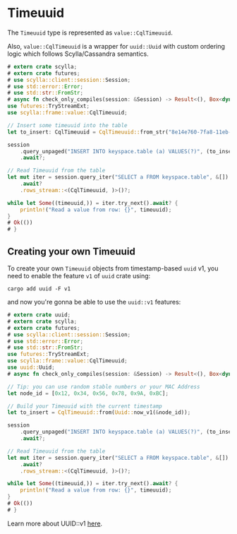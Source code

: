 # Timeuuid

The `Timeuuid` type is represented as `value::CqlTimeuuid`.

Also, `value::CqlTimeuuid` is a wrapper for `uuid::Uuid` with custom ordering logic which follows Scylla/Cassandra semantics.

```rust
# extern crate scylla;
# extern crate futures;
# use scylla::client::session::Session;
# use std::error::Error;
# use std::str::FromStr;
# async fn check_only_compiles(session: &Session) -> Result<(), Box<dyn Error>> {
use futures::TryStreamExt;
use scylla::frame::value::CqlTimeuuid;

// Insert some timeuuid into the table
let to_insert: CqlTimeuuid = CqlTimeuuid::from_str("8e14e760-7fa8-11eb-bc66-000000000001")?;

session
    .query_unpaged("INSERT INTO keyspace.table (a) VALUES(?)", (to_insert,))
    .await?;

// Read Timeuuid from the table
let mut iter = session.query_iter("SELECT a FROM keyspace.table", &[])
    .await?
    .rows_stream::<(CqlTimeuuid, )>()?;

while let Some((timeuuid,)) = iter.try_next().await? {
    println!("Read a value from row: {}", timeuuid);
}
# Ok(())
# }
```

## Creating your own Timeuuid

To create your own `Timeuuid` objects from timestamp-based `uuid` v1, you need to enable the feature `v1` of `uuid` crate using:

```shell
cargo add uuid -F v1
```

and now you're gonna be able to use the `uuid::v1` features: 

```rust
# extern crate uuid;
# extern crate scylla;
# extern crate futures;
# use scylla::client::session::Session;
# use std::error::Error;
# use std::str::FromStr;
use futures::TryStreamExt;
use scylla::frame::value::CqlTimeuuid;
use uuid::Uuid;
# async fn check_only_compiles(session: &Session) -> Result<(), Box<dyn Error>> {

// Tip: you can use random stable numbers or your MAC Address
let node_id = [0x12, 0x34, 0x56, 0x78, 0x9A, 0xBC];

// Build your Timeuuid with the current timestamp
let to_insert = CqlTimeuuid::from(Uuid::now_v1(&node_id));

session
    .query_unpaged("INSERT INTO keyspace.table (a) VALUES(?)", (to_insert,))  
    .await?;

// Read Timeuuid from the table
let mut iter = session.query_iter("SELECT a FROM keyspace.table", &[])
    .await?
    .rows_stream::<(CqlTimeuuid, )>()?;

while let Some((timeuuid,)) = iter.try_next().await? {
    println!("Read a value from row: {}", timeuuid);
}
# Ok(())
# }
```

Learn more about UUID::v1 [here](https://en.wikipedia.org/wiki/Universally_unique_identifier#Version_1_(date-time_and_MAC_address)).
